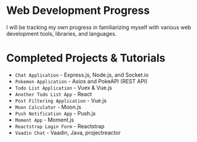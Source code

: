 # Web Development Progress
I will be tracking my own progress in familiarizing myself with various web development tools, libraries, and languages.

# Completed Projects & Tutorials
* `Chat Application` - Express.js, Node.js, and Socket.io
* `Pokemon Application` - Axios and PokeAPI (REST API)
* `Todo List Application` - Vuex & Vue.js
* `Another Todo List App` - React
* `Post Filtering Application` - Vue.js
* `Moon Calculator` - Moon.js
* `Push Notification App` - Push.js
* `Moment App` - Moment.js
* `Reactstrap Login Form` - Reactstrap
* `Vaadin Chat` - Vaadin, Java, projectreactor
